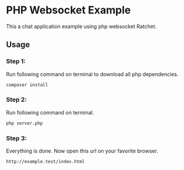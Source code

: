 # PHP Websocket Example
This a chat application example using php websocket Ratchet.

## Usage

### Step 1:
Run following command on terminal to download all php dependencies.
```bash
composer install
```

### Step 2:
Run following command on terminal.
```bash
php server.php
```

### Step 3:
Everything is done. Now open this url on your favorite browser.
```
http://example.test/index.html
```